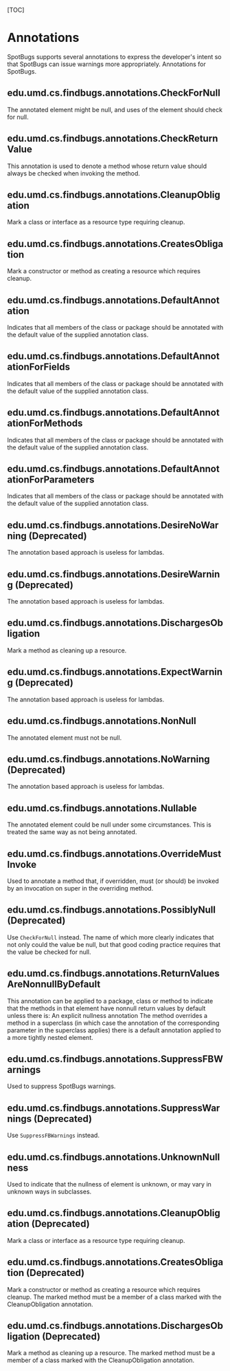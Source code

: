 [TOC]

Annotations
===========

SpotBugs supports several annotations to express the developer's intent so that SpotBugs can issue warnings more appropriately.
Annotations for SpotBugs.

edu.umd.cs.findbugs.annotations.CheckForNull
--------------------------------------------
The annotated element might be null, and uses of the element should check for null.

edu.umd.cs.findbugs.annotations.CheckReturnValue
-------------------------------------------------
This annotation is used to denote a method whose return value should always be checked when invoking the method.

edu.umd.cs.findbugs.annotations.CleanupObligation
-------------------------------------------------
Mark a class or interface as a resource type requiring cleanup.

edu.umd.cs.findbugs.annotations.CreatesObligation
-------------------------------------------------
Mark a constructor or method as creating a resource which requires cleanup.

edu.umd.cs.findbugs.annotations.DefaultAnnotation
-------------------------------------------------
Indicates that all members of the class or package should be annotated with the default value of the supplied annotation class.

edu.umd.cs.findbugs.annotations.DefaultAnnotationForFields
----------------------------------------------------------
Indicates that all members of the class or package should be annotated with the default value of the supplied annotation class.

edu.umd.cs.findbugs.annotations.DefaultAnnotationForMethods
-----------------------------------------------------------
Indicates that all members of the class or package should be annotated with the default value of the supplied annotation class.

edu.umd.cs.findbugs.annotations.DefaultAnnotationForParameters
--------------------------------------------------------------
Indicates that all members of the class or package should be annotated with the default value of the supplied annotation class.

edu.umd.cs.findbugs.annotations.DesireNoWarning (Deprecated)
------------------------------------------------------------
The annotation based approach is useless for lambdas.

edu.umd.cs.findbugs.annotations.DesireWarning (Deprecated)
----------------------------------------------------------
The annotation based approach is useless for lambdas.

edu.umd.cs.findbugs.annotations.DischargesObligation
----------------------------------------------------
Mark a method as cleaning up a resource.

edu.umd.cs.findbugs.annotations.ExpectWarning (Deprecated)
----------------------------------------------------------
The annotation based approach is useless for lambdas.

edu.umd.cs.findbugs.annotations.NonNull
---------------------------------------
The annotated element must not be null.

edu.umd.cs.findbugs.annotations.NoWarning (Deprecated)
------------------------------------------------------
The annotation based approach is useless for lambdas.

edu.umd.cs.findbugs.annotations.Nullable
----------------------------------------
The annotated element could be null under some circumstances.
This is treated the same way as not being annotated.

edu.umd.cs.findbugs.annotations.OverrideMustInvoke
--------------------------------------------------
Used to annotate a method that, if overridden, must (or should) be invoked by an invocation on super in the overriding method.

edu.umd.cs.findbugs.annotations.PossiblyNull (Deprecated)
---------------------------------------------------------
Use `CheckForNull` instead.
The name of which more clearly indicates that not only could the value be null,
but that good coding practice requires that the value be checked for null.

edu.umd.cs.findbugs.annotations.ReturnValuesAreNonnullByDefault
---------------------------------------------------------------
This annotation can be applied to a package, class or method to indicate that the methods in that element have nonnull return
values by default unless there is: An explicit nullness annotation The method overrides a method in a superclass
(in which case the annotation of the corresponding parameter in the superclass applies) there is a default annotation applied
to a more tightly nested element.

edu.umd.cs.findbugs.annotations.SuppressFBWarnings
--------------------------------------------------
Used to suppress SpotBugs warnings.

edu.umd.cs.findbugs.annotations.SuppressWarnings (Deprecated)
-------------------------------------------------------------
Use `SuppressFBWarnings` instead.

edu.umd.cs.findbugs.annotations.UnknownNullness
-----------------------------------------------
Used to indicate that the nullness of element is unknown, or may vary in unknown ways in subclasses.


edu.umd.cs.findbugs.annotations.CleanupObligation (Deprecated)
--------------------------------------------------------------
Mark a class or interface as a resource type requiring cleanup.

edu.umd.cs.findbugs.annotations.CreatesObligation (Deprecated)
--------------------------------------------------------------
Mark a constructor or method as creating a resource which requires cleanup.
The marked method must be a member of a class marked with the CleanupObligation annotation.

edu.umd.cs.findbugs.annotations.DischargesObligation (Deprecated)
-----------------------------------------------------------------
Mark a method as cleaning up a resource. The marked method must be a member of a class marked with the CleanupObligation annotation.
